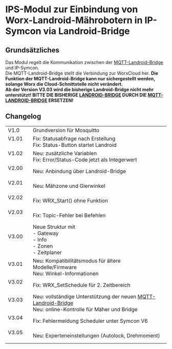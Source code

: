 <!DOCTYPE html>
<html lang="de">
  <head>
    <meta charset="utf-8">
	<meta name="viewport" content="width=device-width">
  </head>

  <body>
	<h1>IPS-Modul zur Einbindung von Worx-Landroid-Mährobotern in IP-Symcon via Landroid-Bridge</h1>
	<h2>Grundsätzliches</h2>
	Das Modul regelt die Kommunikation zwischen der <a href="https://github.com/nefiertsrebliS/mqtt-landroid-bridge">MQTT-Landroid-Bridge</a> und IP-Symcon.<br>
	Die MQTT-Landroid-Bridge stellt die Verbindung zur WorxCloud her. <b>Die Funktion der MQTT-Landroid-Bridge kann nur sichergestellt werden, solange Worx die Cloud-Schnittstelle nicht verändert.</b><br>
	<b>Ab der Version V3.03 wird die bisherige Landroid-Bridge nicht mehr unterstützt! BITTE DIE BISHERIGE <a href="https://github.com/nefiertsrebliS/landroid-bridge">LANDROID-BRIDGE</a> DURCH DIE  <a href="https://github.com/nefiertsrebliS/mqtt-landroid-bridge">MQTT-LANDROID-BRIDGE</a> ERSETZEN!</b>
	<h2>Changelog</h2>
	<table>
	  <tr>
		<td>V1.0 &nbsp;&nbsp;&nbsp;&nbsp;</td>
		<td>Grundversion für Mosquitto</td>
	  </tr>
	  <tr>
		<td>V1.01 &nbsp;&nbsp;&nbsp;&nbsp;</td>
		<td>Fix: Statusabfrage nach Erstellung<br>
			Fix: Status-Button startet Landroid</td>
	  </tr>
	  <tr>
		<td>V1.02 &nbsp;&nbsp;&nbsp;&nbsp;</td>
		<td>Neu: zusätzliche Variablen<br>
			Fix: Error/Status-Code jetzt als Integerwert</td>
	  </tr>
	  <tr>
		<td>V2.00 &nbsp;&nbsp;&nbsp;&nbsp;</td>
		<td>Neu: Anbindung über Landroid-Bridge</td>
	  </tr>
	  <tr>
		<td>V2.01 &nbsp;&nbsp;&nbsp;&nbsp;</td>
		<td>Neu: Mähzone und Gierwinkel</td>
	  </tr>
	  <tr>
		<td>V2.02 &nbsp;&nbsp;&nbsp;&nbsp;</td>
		<td>Fix: WRX_Start() ohne Funktion</td>
	  </tr>
	  <tr>
		<td>V2.03 &nbsp;&nbsp;&nbsp;&nbsp;</td>
		<td>Fix: Topic-Fehler bei Befehlen</td>
	  </tr>
	  <tr>
		<td>V3.00 &nbsp;&nbsp;&nbsp;&nbsp;</td>
		<td>Neue Struktur mit <br>
			- Gateway<br>
			- Info<br>
			- Zonen<br>
			- Zeitplaner</td>
	  </tr>
	  <tr>
		<td>V3.01 &nbsp;&nbsp;&nbsp;&nbsp;</td>
		<td>Neu: Kompatibilitätsmodus für ältere Modelle/Firmware<br>
			Neu: Winkel-Informationen</td>
	  </tr>
	  <tr>
		<td>V3.02 &nbsp;&nbsp;&nbsp;&nbsp;</td>
		<td>Fix: WRX_SetSchedule für 2. Zeitbereich</td>
	  </tr>
	  <tr>
		<td>V3.03 &nbsp;&nbsp;&nbsp;&nbsp;</td>
		<td>Neu: vollständige Unterstützung der neuen <a href="https://github.com/nefiertsrebliS/mqtt-landroid-bridge">MQTT-Landroid-Bridge</a><br>
			Neu: online-Kontrolle für Mäher und Bridge</td>
	  </tr>
	  <tr>
		<td>V3.04 &nbsp;&nbsp;&nbsp;&nbsp;</td>
		<td>Fix: Fehlermeldung Scheduler unter Symcon V6</td>
	  </tr>
	  <tr>
		<td>V3.05 &nbsp;&nbsp;&nbsp;&nbsp;</td>
		<td>Neu: Experteneinstellungen (Autolock, Drehmoment)</td>
	  </tr>
	</table>
  </body>
</html>

